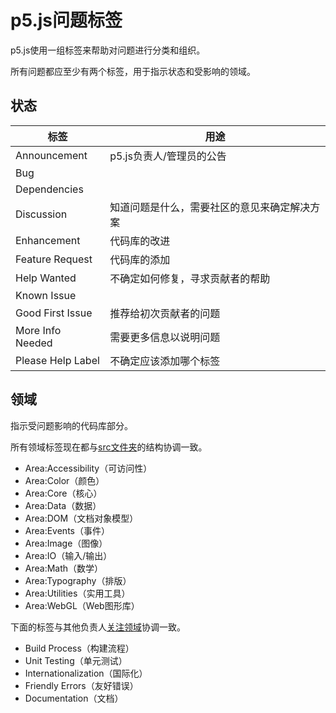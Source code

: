 # p5.js问题标签

p5.js使用一组标签来帮助对问题进行分类和组织。

所有问题都应至少有两个标签，用于指示状态和受影响的领域。

## 状态

| 标签              | 用途                                                             |
| ----------------- | ----------------------------------------------------------------- |
| Announcement      | p5.js负责人/管理员的公告                                          |
| Bug               |                                                                   |
| Dependencies      |                                                                   |
| Discussion        | 知道问题是什么，需要社区的意见来确定解决方案                       |
| Enhancement       | 代码库的改进                                                      |
| Feature Request   | 代码库的添加                                                      |
| Help Wanted       | 不确定如何修复，寻求贡献者的帮助                                   |
| Known Issue       |                                                                   |
| Good First Issue  | 推荐给初次贡献者的问题                                             |
| More Info Needed  | 需要更多信息以说明问题                                             |
| Please Help Label | 不确定应该添加哪个标签                                             |


## 领域
指示受问题影响的代码库部分。

所有领域标签现在都与[src文件夹](https://github.com/processing/p5.js/tree/main/src)的结构协调一致。
* Area:Accessibility（可访问性）
* Area:Color（颜色）
* Area:Core（核心）
* Area:Data（数据）
* Area:DOM（文档对象模型）
* Area:Events（事件）
* Area:Image（图像）
* Area:IO（输入/输出）
* Area:Math（数学）
* Area:Typography（排版）
* Area:Utilities（实用工具）
* Area:WebGL（Web图形库）

下面的标签与其他负责人[关注领域](https://github.com/processing/p5.js#stewards)协调一致。
* Build Process（构建流程）
* Unit Testing（单元测试）
* Internationalization（国际化）
* Friendly Errors（友好错误）
* Documentation（文档）

